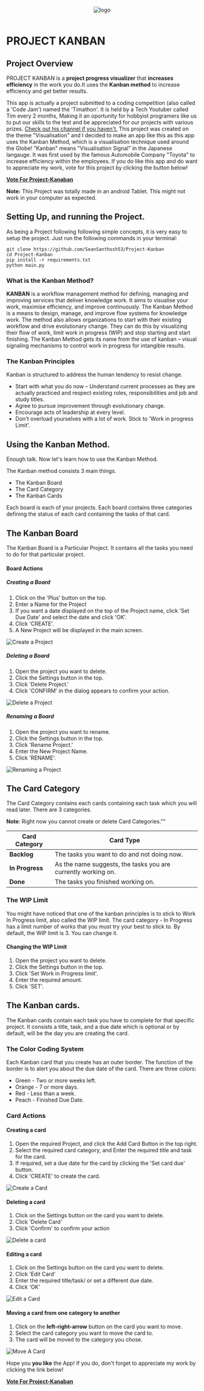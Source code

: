 <br>

<div align="center">
  <img src="https://i.ibb.co/mz992rY/Project-Kanban-Logo.png" alt="logo">

  <br>
  <br>

</div>



# PROJECT KANBAN
## Project Overview
PROJECT KANBAN is a **project progress visualizer** that **increases efficiency** in the work you do.It uses the **Kanban method** to increase efficiency and get better results.

This app is actually a project submitted to a coding competition (also called a 'Code Jam') named the 'Timathon'. It is held by a Tech Youtuber called Tim every 2 months, Making it an oportunity for hobbyist programers like us to put our skills to the test and be appreciated for our projects with various prizes. [Check out his channel if you haven't.](https://www.youtube.com/channel/UC4JX40jDee_tINbkjycV4Sg)
This project was created on the theme "Visualisation" and I decided to make an app like this as this app uses the Kanban Method, which is a visualisation technique used around the Globe!
"Kanban" means "Visualisation Signal" in the Japanese langauge. It was first used by the famous Automobile Company "Toyota" to increase efficiency within the employees.
If you do like this app and do want to appreciate my work, vote for this project by clicking the button below!


**[Vote For Project-Kanaban](https://twtcodejam.net/timathon/vote/724)**

**Note:** This Project was totally made in an android Tablet. This might not work in your computer as expected.


## Setting Up, and running the Project.
As being a Project following following simple concepts, it is very easy to setup the project.
Just run the following commands in your terminal:

```
git clone https://github.com/SeanSanthosh53/Project-Kanban
cd Project-Kanban
pip install -r requirements.txt
python main.py
```



### What is the Kanban Method?
**KANBAN** is a workflow management method for defining, managing and improving services that deliver knowledge work. It aims to visualise your work, maximise efficiency, and improve continuously.
The Kanban Method is a means to design, manage, and improve flow systems for knowledge work. The method also allows organizations to start with their existing workflow and drive evolutionary change. They can do this by visualizing their flow of work, limit work in progress (WIP) and stop starting and start finishing.
The Kanban Method gets its name from the use of kanban – visual signaling mechanisms to control work in progress for intangible results.

### The Kanban Principles
Kanban is structured to address the human tendency to resist change.

- Start with what you do now – Understand current processes as they are actually practiced and respect existing roles, responsibilities and job and study titles.
- Agree to pursue improvement through evolutionary change.
- Encourage acts of leadership at every level.
- Don't overload yourselves with a lot of work. Stick to 'Work in progress Limit'.


## Using the Kanban Method.

Enough talk. Now let's learn how to use the Kanban Method.

The Kanban method consists 3 main things.

- The Kanban Board
- The Card Category
- The Kanban Cards


Each board is each of your projects. Each board contains three categories defining the status of each card containing the tasks of that card.

## The Kanban Board

The Kanban Board is a Particular Project. It contains all the tasks you need to do for that particular project.

#### Board Actions

##### Creating a Board

1. Click on the 'Plus' button on the top.
2. Enter a Name for the Project
3. If you want a date displayed on the top of the Project name, click 'Set Due Date' and select the date and click 'OK'.
4. Click 'CREATE'.
5. A New Project will be displayed in the main screen.

![Create a Project](https://i.ibb.co/kg1HZFM/Create-a-Project.gif)


##### Deleting a Board

1. Open the project you want to delete.
2. Click the Settings button in the top.
3. Click 'Delete Project.'
4. Click 'CONFIRM' in the dialog appears to confirm your action.


![Delete a Project](https://i.ibb.co/ww1xzm2/Delete-a-Project.gif)


##### Renaming a Board

1. Open the project you want to rename.
2. Click the Settings button in the top.
3. Click 'Rename Project.'
4. Enter the New Project Name.
5. Click 'RENAME'.

![Renaming a Project](https://i.ibb.co/hRw9GWs/Rename-a-Project.gif)



## The Card Category

The Card Category contains each cards containing each task which you will read later.
There are 3 categories.

**Note**: Right now you cannot create or delete Card Categories.""

| Card Category | Card Type |
|---- | -----|
| **Backlog** | The tasks you want to do and not doing now.|
| **In Progress** | As the name suggests, the tasks you are currently working on.|
| **Done** | The tasks you finished working on.|


### The WIP Limit

You might have noticed that one of the kanban principles is to stick to Work In Progress limit, also called the WIP limit.
The card category - In Progress has a limit number of works that you must try your best to stick to. By default, the WIP limit is 3. You can change it.

#### Changing the WIP Limit


1. Open the project you want to delete.
2. Click the Settings button in the top.
3. Click 'Set Work in Progress limit'.
4. Enter the required amount.
5. Click 'SET'.




## The Kanban cards.

The Kanban cards contain each task you have to complete for that specific project. It consists a title, task, and a due date which is optional or by default, will be the day you are creating the card.

### The Color Coding System

Each Kanban card that you create has an outer border. The function of the border is to alert you about the due date of the card. There are three colors:

- Green - Two or more weeks left.
- Orange - 7 or more days.
- Red - Less than a week.
- Peach - Finished Due Date.



### Card Actions

#### Creating a card

1. Open the required Project, and click the Add Card Button in the top right.
2. Select the required card category, and Enter the required title and task for the card.
3. If required, set a due date for the card by clicking the 'Set card due' button.
4. Click 'CREATE' to create the card.


![Create a Card](https://i.ibb.co/JpjqGbs/Create-a-Card.gif)


#### Deleting a card

1. Click on the Settings button on the card you want to delete.
2. Click 'Delete Card'
3. Click 'Confirm' to confirm your action

![Delete a card](https://i.ibb.co/NpsXDKz/Delete-a-Card.gif)


#### Editing a card

1. Click on the Settings button on the card you want to delete.
2. Click 'Edit Card'
3. Enter the required title/task/ or set a different due date.
4. Click 'OK'

![Edit a Card](https://i.ibb.co/yk0b7GQ/Edit-a-Card.gif)


#### Moving a card from one category to another

1. Click on the **left-right-arrow** button on the card you want to move.
2. Select the card category you want to move the card to.
3. The card will be moved to the category you chose.

![Move A Card](https://i.ibb.co/1d6GMJT/Move-a-card.gif) 



Hope you **you like** the App!
If you do, don't forget to appreciate my work by clicking the link below!


**[Vote For Project-Kanaban](https://twtcodejam.net/timathon/vote/724)**


